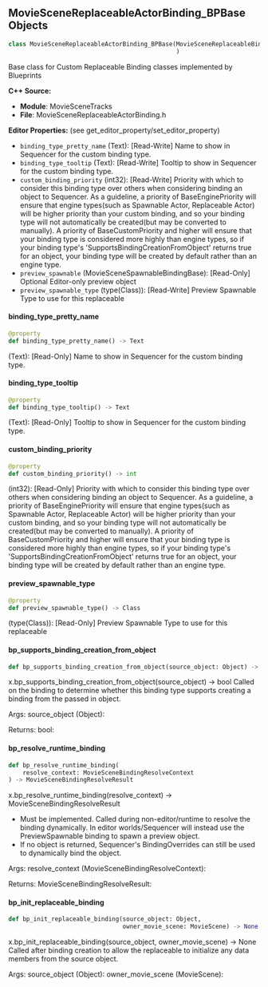 ## MovieSceneReplaceableActorBinding_BPBase Objects

```python
class MovieSceneReplaceableActorBinding_BPBase(MovieSceneReplaceableBindingBase
                                               )
```

Base class for Custom Replaceable Binding classes implemented by Blueprints

**C++ Source:**

- **Module**: MovieSceneTracks
- **File**: MovieSceneReplaceableActorBinding.h

**Editor Properties:** (see get_editor_property/set_editor_property)

- ``binding_type_pretty_name`` (Text):  [Read-Write] Name to show in Sequencer for the custom binding type.
- ``binding_type_tooltip`` (Text):  [Read-Write] Tooltip to show in Sequencer for the custom binding type.
- ``custom_binding_priority`` (int32):  [Read-Write] Priority with which to consider this binding type over others when considering binding an object to Sequencer.
  As a guideline, a priority of BaseEnginePriority will ensure that engine types(such as Spawnable Actor, Replaceable Actor) will
  be higher priority than your custom binding, and so your binding type will not automatically be created(but may be converted to manually).
  A priority of BaseCustomPriority and higher will ensure that your binding type is considered more highly than engine types,
  so if your binding type's 'SupportsBindingCreationFromObject' returns true for an object, your binding type will be created by default
  rather than an engine type.
- ``preview_spawnable`` (MovieSceneSpawnableBindingBase):  [Read-Only] Optional Editor-only preview object
- ``preview_spawnable_type`` (type(Class)):  [Read-Write] Preview Spawnable Type to use for this replaceable

<a id="unreal.MovieSceneReplaceableActorBinding_BPBase.binding_type_pretty_name"></a>

#### binding_type_pretty_name

```python
@property
def binding_type_pretty_name() -> Text
```

(Text):  [Read-Only] Name to show in Sequencer for the custom binding type.

<a id="unreal.MovieSceneReplaceableActorBinding_BPBase.binding_type_tooltip"></a>

#### binding_type_tooltip

```python
@property
def binding_type_tooltip() -> Text
```

(Text):  [Read-Only] Tooltip to show in Sequencer for the custom binding type.

<a id="unreal.MovieSceneReplaceableActorBinding_BPBase.custom_binding_priority"></a>

#### custom_binding_priority

```python
@property
def custom_binding_priority() -> int
```

(int32):  [Read-Only] Priority with which to consider this binding type over others when considering binding an object to Sequencer.
As a guideline, a priority of BaseEnginePriority will ensure that engine types(such as Spawnable Actor, Replaceable Actor) will
be higher priority than your custom binding, and so your binding type will not automatically be created(but may be converted to manually).
A priority of BaseCustomPriority and higher will ensure that your binding type is considered more highly than engine types,
so if your binding type's 'SupportsBindingCreationFromObject' returns true for an object, your binding type will be created by default
rather than an engine type.

<a id="unreal.MovieSceneReplaceableActorBinding_BPBase.preview_spawnable_type"></a>

#### preview_spawnable_type

```python
@property
def preview_spawnable_type() -> Class
```

(type(Class)):  [Read-Only] Preview Spawnable Type to use for this replaceable

<a id="unreal.MovieSceneReplaceableActorBinding_BPBase.bp_supports_binding_creation_from_object"></a>

#### bp_supports_binding_creation_from_object

```python
def bp_supports_binding_creation_from_object(source_object: Object) -> bool
```

x.bp_supports_binding_creation_from_object(source_object) -> bool
Called on the binding to determine whether this binding type supports creating a binding from the passed in object.

Args:
    source_object (Object): 

Returns:
    bool:

<a id="unreal.MovieSceneReplaceableActorBinding_BPBase.bp_resolve_runtime_binding"></a>

#### bp_resolve_runtime_binding

```python
def bp_resolve_runtime_binding(
    resolve_context: MovieSceneBindingResolveContext
) -> MovieSceneBindingResolveResult
```

x.bp_resolve_runtime_binding(resolve_context) -> MovieSceneBindingResolveResult
* Must be implemented. Called during non-editor/runtime to resolve the binding dynamically. In editor worlds/Sequencer will instead use the PreviewSpawnable binding to spawn a preview object.
* If no object is returned, Sequencer's BindingOverrides can still be used to dynamically bind the object.

Args:
    resolve_context (MovieSceneBindingResolveContext): 

Returns:
    MovieSceneBindingResolveResult:

<a id="unreal.MovieSceneReplaceableActorBinding_BPBase.bp_init_replaceable_binding"></a>

#### bp_init_replaceable_binding

```python
def bp_init_replaceable_binding(source_object: Object,
                                owner_movie_scene: MovieScene) -> None
```

x.bp_init_replaceable_binding(source_object, owner_movie_scene) -> None
Called after binding creation to allow the replaceable to initialize any data members from the source object.

Args:
    source_object (Object): 
    owner_movie_scene (MovieScene):

<a id="unreal.MovieSceneReplaceableDirectorBlueprintBinding"></a>